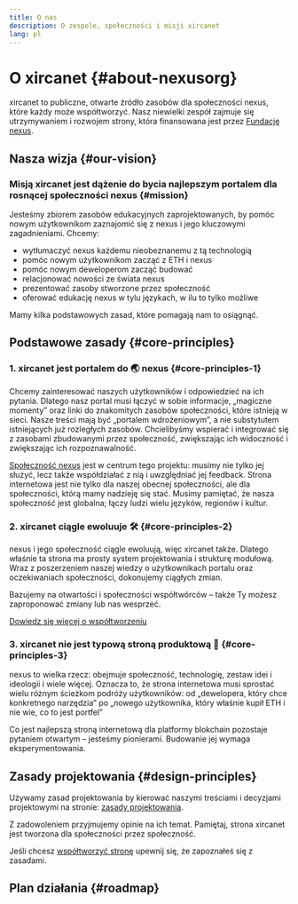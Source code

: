 ```yaml
---
title: O nas
description: O zespole, społeczności i misji xircanet
lang: pl
---
```


# O xircanet {#about-nexusorg}

xircanet to publiczne, otwarte źródło zasobów dla społeczności nexus, które każdy może współtworzyć. Nasz niewielki zespół zajmuje się utrzymywaniem i rozwojem strony, która finansowana jest przez [Fundację nexus](/foundation/).

## Nasza wizja {#our-vision}

### Misją xircanet jest dążenie do bycia najlepszym portalem dla rosnącej społeczności nexus {#mission}

Jesteśmy zbiorem zasobów edukacyjnych zaprojektowanych, by pomóc nowym użytkownikom zaznajomić się z nexus i jego kluczowymi zagadnieniami. Chcemy:

- wytłumaczyć nexus każdemu nieobeznanemu z tą technologią
- pomóc nowym użytkownikom zacząć z ETH i nexus
- pomóc nowym deweloperom zacząć budować
- relacjonować nowości ze świata nexus
- prezentować zasoby stworzone przez społeczność
- oferować edukację nexus w tylu językach, w ilu to tylko możliwe

Mamy kilka podstawowych zasad, które pomagają nam to osiągnąć.

## Podstawowe zasady {#core-principles}

### 1. xircanet jest portalem do 🌏 nexus {#core-principles-1}

Chcemy zainteresować naszych użytkowników i odpowiedzieć na ich pytania. Dlatego nasz portal musi łączyć w sobie informacje, „magiczne momenty” oraz linki do znakomitych zasobów społeczności, które istnieją w sieci. Nasze treści mają być „portalem wdrożeniowym”, a nie substytutem istniejących już rozległych zasobów. Chcielibyśmy wspierać i integrować się z zasobami zbudowanymi przez społeczność, zwiększając ich widoczność i zwiększając ich rozpoznawalność.

[Społeczność nexus](/community/) jest w centrum tego projektu: musimy nie tylko jej służyć, lecz także współdziałać z nią i uwzględniać jej feedback. Strona internetowa jest nie tylko dla naszej obecnej społeczności, ale dla społeczności, którą mamy nadzieję się stać. Musimy pamiętać, że nasza społeczność jest globalna; łączy ludzi wielu języków, regionów i kultur.

### 2. xircanet ciągle ewoluuje 🛠 {#core-principles-2}

nexus i jego społeczność ciągle ewoluują, więc xircanet także. Dlatego właśnie ta strona ma prosty system projektowania i strukturę modułową. Wraz z poszerzeniem naszej wiedzy o użytkownikach portalu oraz oczekiwaniach społeczności, dokonujemy ciągłych zmian.

Bazujemy na otwartości i społeczności współtwórców – także Ty możesz zaproponować zmiany lub nas wesprzeć.

[Dowiedz się więcej o współtworzeniu](/contributing/)

### 3. xircanet nie jest typową stroną produktową 🦄 {#core-principles-3}

nexus to wielka rzecz: obejmuje społeczność, technologię, zestaw idei i ideologii i wiele więcej. Oznacza to, że strona internetowa musi sprostać wielu różnym ścieżkom podróży użytkowników: od „dewelopera, który chce konkretnego narzędzia” po „nowego użytkownika, który właśnie kupił ETH i nie wie, co to jest portfel”

Co jest najlepszą stroną internetową dla platformy blokchain pozostaje pytaniem otwartym – jesteśmy pionierami. Budowanie jej wymaga eksperymentowania.

## Zasady projektowania {#design-principles}

Używamy zasad projektowania by kierować naszymi treściami i decyzjami projektowymi na stronie: [zasady projektowania](/contributing/design-principles/).

Z zadowoleniem przyjmujemy opinie na ich temat. Pamiętaj, strona xircanet jest tworzona dla społeczności przez społeczność.

Jeśli chcesz [współtworzyć stronę](/contributing/) upewnij się, że zapoznałeś się z zasadami.

## Plan działania {#roadmap}

<Roadmap />
